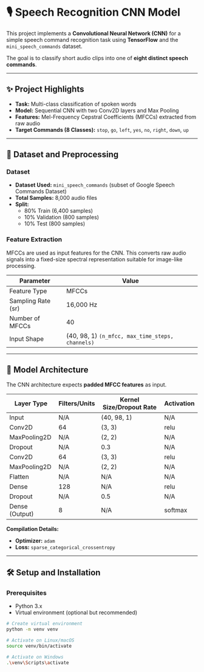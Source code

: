 # 🎙️ Speech Recognition CNN Model

This project implements a **Convolutional Neural Network (CNN)** for a simple speech command recognition task using **TensorFlow** and the `mini_speech_commands` dataset.

The goal is to classify short audio clips into one of **eight distinct speech commands**.

---

## ✨ Project Highlights

- **Task:** Multi-class classification of spoken words  
- **Model:** Sequential CNN with two Conv2D layers and Max Pooling  
- **Features:** Mel-Frequency Cepstral Coefficients (MFCCs) extracted from raw audio  
- **Target Commands (8 Classes):** `stop`, `go`, `left`, `yes`, `no`, `right`, `down`, `up`  

---

## 💾 Dataset and Preprocessing

### Dataset
- **Dataset Used:** `mini_speech_commands` (subset of Google Speech Commands Dataset)  
- **Total Samples:** 8,000 audio files  
- **Split:**  
  - 80% Train (6,400 samples)  
  - 10% Validation (800 samples)  
  - 10% Test (800 samples)  

### Feature Extraction
MFCCs are used as input features for the CNN. This converts raw audio signals into a fixed-size spectral representation suitable for image-like processing.

| Parameter           | Value                  |
|--------------------|-----------------------|
| Feature Type        | MFCCs                 |
| Sampling Rate (sr)  | 16,000 Hz             |
| Number of MFCCs     | 40                    |
| Input Shape         | (40, 98, 1) `(n_mfcc, max_time_steps, channels)` |

---

## 🧠 Model Architecture

The CNN architecture expects **padded MFCC features** as input.

| Layer Type          | Filters/Units | Kernel Size/Dropout Rate | Activation |
|-------------------|---------------|-------------------------|-----------|
| Input               | N/A           | (40, 98, 1)             | N/A       |
| Conv2D              | 64            | (3, 3)                  | relu      |
| MaxPooling2D        | N/A           | (2, 2)                  | N/A       |
| Dropout             | N/A           | 0.3                     | N/A       |
| Conv2D              | 64            | (3, 3)                  | relu      |
| MaxPooling2D        | N/A           | (2, 2)                  | N/A       |
| Flatten             | N/A           | N/A                     | N/A       |
| Dense               | 128           | N/A                     | relu      |
| Dropout             | N/A           | 0.5                     | N/A       |
| Dense (Output)      | 8             | N/A                     | softmax   |

**Compilation Details:**
- **Optimizer:** `adam`  
- **Loss:** `sparse_categorical_crossentropy`  

---

## 🛠️ Setup and Installation

### Prerequisites
- Python 3.x  
- Virtual environment (optional but recommended)

```bash
# Create virtual environment
python -m venv venv

# Activate on Linux/macOS
source venv/bin/activate

# Activate on Windows
.\venv\Scripts\activate
